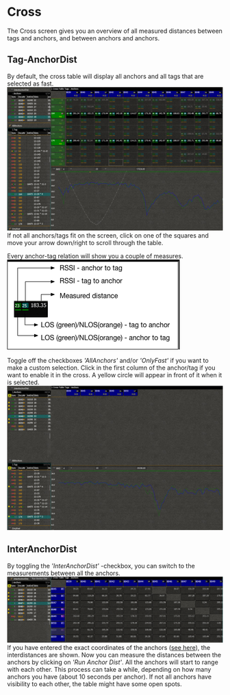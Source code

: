# Cross
The Cross screen gives you an overview of all measured distances between tags and anchors, and between anchors and anchors.
## Tag-AnchorDist
By default, the cross table will display all anchors and all tags that are selected as fast.
![cross_taganchor_all](./img/cxRTLS/cross_taganchor_all.png)
If not all anchors/tags fit on the screen, click on one of the squares and move your arrow down/right to scroll through the table.

Every anchor-tag relation will show you a couple of measures.
![cross_detail](./img/cxRTLS/cross_detailed.png)


Toggle off the checkboxes _'AllAnchors'_ and/or _'OnlyFast'_ if you want to make a custom selection.
Click in the first column of the anchor/tag if you want to enable it in the cross. A yellow circle will appear in front of it when it is selected.
![cross_taganchor_custom](./img/cxRTLS/cross_taganchor_custom.png)

## InterAnchorDist
By toggling the _'InterAnchorDist'_ -checkbox, you can switch to the measurements between all the anchors.
![cross_interanchor](./img/cxRTLS/cross_anchoranchor.png)
If you have entered the exact coordinates of the anchors ([see here](LINKREQUIRED)), the interdistances are shown.
Now you can measure the distances between the anchors by clicking on _'Run Anchor Dist'_. All the anchors will start to range with each other. This process can take a while, depending on how many anchors you have (about 10 seconds per anchor).
If not all anchors have visibility to each other, the table might have some open spots.

<!-- NOG MAKEN: -->
<!-- ![cross_detail](./img/cxRTLS/cross_detailed_anchoranchor.png) -->
